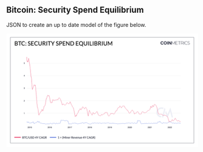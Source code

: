 ## Bitcoin: Security Spend Equilibrium

JSON to create an up to date model of the figure below. 

![BTC](./BTC_Security_Spend_Equilibrium.png)